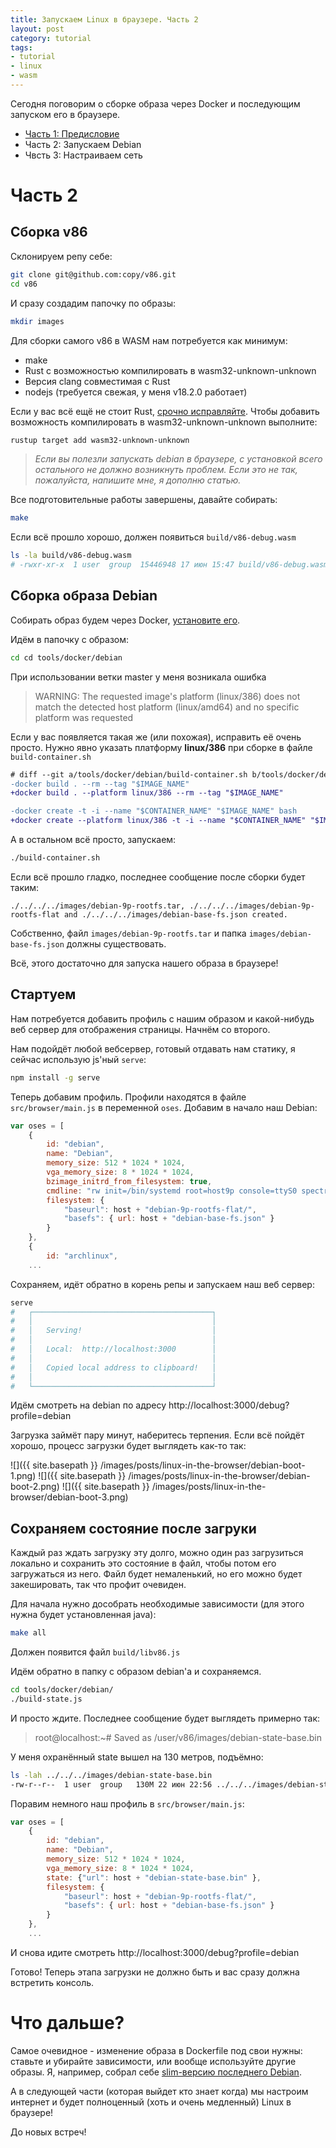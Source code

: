 ```yaml
---
title: Запускаем Linux в браузере. Часть 2
layout: post
category: tutorial
tags:
- tutorial
- linux
- wasm
---
```


Сегодня поговорим о сборке образа через Docker и последующим запуском его в браузере.

- [Часть 1: Предисловие]({{site.basepath}}/linux-in-the-browser-part-1/)
- Часть 2: Запускаем Debian
- Чвсть 3: Настраиваем сеть

# Часть 2

## Сборка v86

Склонируем репу себе:

```bash
git clone git@github.com:copy/v86.git
cd v86
```

И сразу создадим папочку по образы:
```bash
mkdir images
```

Для сборки самого v86 в WASM нам потребуется как минимум:
- make
- Rust с возможностью компилировать в wasm32-unknown-unknown
- Версия clang совместимая с Rust
- nodejs (требуется свежая, у меня v18.2.0 работает)

Если у вас всё ещё не стоит Rust, [срочно исправляйте](https://www.rust-lang.org/ru/tools/install). Чтобы добавить возможность компилировать в wasm32-unknown-unknown выполните:

```bash
rustup target add wasm32-unknown-unknown
```

> *Если вы полезли запускать debian в браузере, с установкой всего остального не должно возникнуть проблем. Если это не так, пожалуйста, напишите мне, я дополню статью.*

Все подготовительные работы завершены, давайте собирать:
```bash
make
```

Если всё прошло хорошо, должен появиться `build/v86-debug.wasm`

```bash
ls -la build/v86-debug.wasm
# -rwxr-xr-x  1 user  group  15446948 17 июн 15:47 build/v86-debug.wasm
```

## Сборка образа Debian

Собирать образ будем через Docker, [установите его](https://docs.docker.com/engine/install/).

Идём в папочку с образом:

```bash
cd cd tools/docker/debian
```

При использовании ветки master у меня возникала ошибка

> WARNING: The requested image's platform (linux/386) does not match the detected host platform (linux/amd64) and no specific platform was requested

Если у вас появляется такая же (или похожая), исправить её очень просто. Нужно явно указать платформу **linux/386** при сборке в файле `build-container.sh`

```diff
# diff --git a/tools/docker/debian/build-container.sh b/tools/docker/debian/build-container.sh
-docker build . --rm --tag "$IMAGE_NAME"
+docker build . --platform linux/386 --rm --tag "$IMAGE_NAME"

-docker create -t -i --name "$CONTAINER_NAME" "$IMAGE_NAME" bash
+docker create --platform linux/386 -t -i --name "$CONTAINER_NAME" "$IMAGE_NAME" bash
```

А в остальном всё просто, запускаем:

```bash
./build-container.sh
```

Если всё прошло гладко, последнее сообщение после сборки будет таким:
```
./../../../images/debian-9p-rootfs.tar, ./../../../images/debian-9p-rootfs-flat and ./../../../images/debian-base-fs.json created.
```

Собственно, файл `images/debian-9p-rootfs.tar` и папка `images/debian-base-fs.json` должны существовать.

Всё, этого достаточно для запуска нашего образа в браузере!

## Стартуем

Нам потребуется добавить профиль с нашим образом и какой-нибудь веб сервер для отображения страницы. Начнём со второго.

Нам подойдёт любой вебсервер, готовый отдавать нам статику, я сейчас использую js'ный `serve`:

```bash
npm install -g serve
```

Теперь добавим профиль. Профили находятся в файле `src/browser/main.js` в переменной `oses`. Добавим в начало наш Debian:

```js
var oses = [
    {
        id: "debian",
        name: "Debian",
        memory_size: 512 * 1024 * 1024,
        vga_memory_size: 8 * 1024 * 1024,
        bzimage_initrd_from_filesystem: true,
        cmdline: "rw init=/bin/systemd root=host9p console=ttyS0 spectre_v2=off pti=off",
        filesystem: {
            "baseurl": host + "debian-9p-rootfs-flat/",
            "basefs": { url: host + "debian-base-fs.json" }
        }
    },
    {
        id: "archlinux",
    ...
```

Сохраняем, идёт обратно в корень репы и запускаем наш веб сервер:

```bash
serve
#   ┌────────────────────────────────────────┐
#   │                                        │
#   │   Serving!                             │
#   │                                        │
#   │   Local:  http://localhost:3000        │
#   │                                        │
#   │   Copied local address to clipboard!   │
#   │                                        │
#   └────────────────────────────────────────┘
```

Идём смотреть на debian по адресу http://localhost:3000/debug?profile=debian

Загрузка займёт пару минут, наберитесь терпения. Если всё пойдёт хорошо, процесс загрузки будет выглядеть как-то так:

![]({{ site.basepath }} /images/posts/linux-in-the-browser/debian-boot-1.png)
![]({{ site.basepath }} /images/posts/linux-in-the-browser/debian-boot-2.png)
![]({{ site.basepath }} /images/posts/linux-in-the-browser/debian-boot-3.png)

## Сохраняем состояние после загруки

Каждый раз ждать загрузку эту долго, можно один раз загрузиться локально и сохранить это состояние в файл, чтобы потом его загружаться из него. Файл будет немаленький, но его можно будет закешировать, так что профит очевиден.

Для начала нужно дособрать необходимые зависимости (для этого нужна будет установленная java):
```bash
make all
```

Должен появится файл `build/libv86.js`

Идём обратно в папку с образом debian'а и сохраняемся.

```bash
cd tools/docker/debian/
./build-state.js
```

И просто ждите. Последнее сообщение будет выглядеть примерно так:

> root@localhost:~# Saved as /user/v86/images/debian-state-base.bin

У меня охранённый state вышел на 130 метров, подъёмно:
```bash
ls -lah ../../../images/debian-state-base.bin
-rw-r--r--  1 user  group   130M 22 июн 22:56 ../../../images/debian-state-base.bin
```

Поравим немного наш профиль в `src/browser/main.js`:

```js
var oses = [
    {
        id: "debian",
        name: "Debian",
        memory_size: 512 * 1024 * 1024,
        vga_memory_size: 8 * 1024 * 1024,
        state: {"url": host + "debian-state-base.bin" },
        filesystem: {
            "baseurl": host + "debian-9p-rootfs-flat/",
            "basefs": { url: host + "debian-base-fs.json" }
        }
    },
    ...
```

И снова идите смотреть http://localhost:3000/debug?profile=debian

Готово! Теперь этапа загрузки не должно быть и вас сразу должна встретить консоль.

# Что дальше?

Самое очевидное - изменение образа в Dockerfile под свои нужны: ставьте и убирайте зависимости, или вообще используйте другие образы. Я, например, собрал себе [slim-версию последнего Debian](https://github.com/shanginn/v86-debian-image-build/blob/master/Dockerfile).

А в следующей части (которая выйдет кто знает когда) мы настроим интернет и будет полноценный (хоть и очень медленный) Linux в браузере!

До новых встреч!
